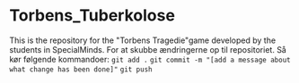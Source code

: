 # Torbens_Tuberkolose
This is the repository for the "Torbens Tragedie"game developed by the students in SpecialMinds.
For at skubbe ændringerne op til repositoriet. Så kør følgende kommandoer:
`git add .`
`git commit -m "[add a message about what change has been done]"`
`git push`

